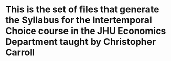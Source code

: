 # This is the set of files that generate the Syllabus for the Intertemporal Choice course in the JHU Economics Department taught by Christopher Carroll


